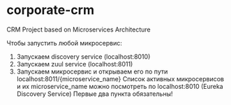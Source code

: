 # corporate-crm
CRM Project based on Microservices Architecture

Чтобы запустить любой микросервис:
1) Запускаем discovery service (localhost:8010)
2) Запускаем zuul service (localhost:8011)
3) Запускаем микросервис и открываем его по пути localhost:8011/{microservice_name}
Список активных микросервисов и их microservice_name можно посмотреть по localhost:8010 (Eureka Discovery Service)
Первые два пункта обязательны!
